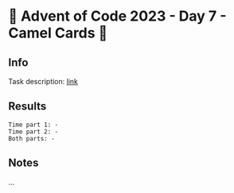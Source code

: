 # 🎄 Advent of Code 2023 - Day 7 - Camel Cards 🎄

## Info

Task description: [link](https://adventofcode.com/2023/day/7)

## Results

```
Time part 1: -
Time part 2: -
Both parts: -
```

## Notes

...